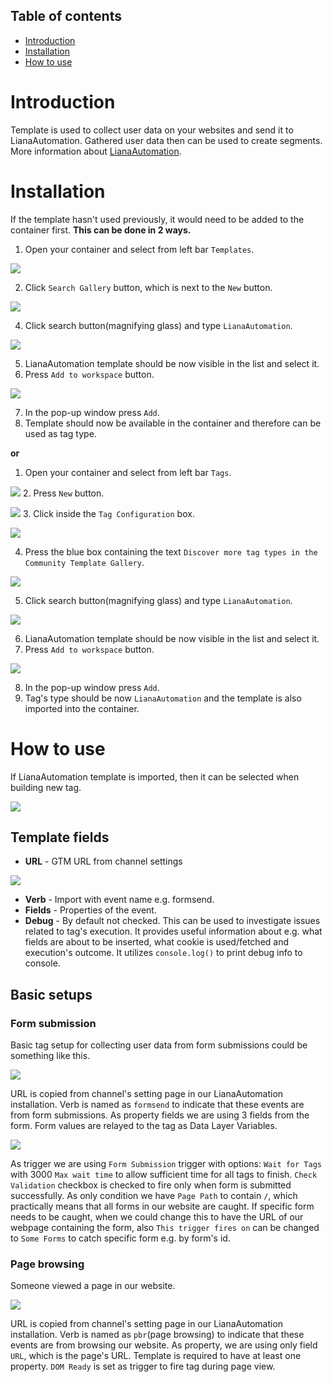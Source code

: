 ## Table of contents

* [Introduction](#introduction)
* [Installation](#installation)
* [How to use](#how-to-use)


# <a id="introduction"></a>Introduction
Template is used to collect user data on your websites and send it to LianaAutomation. Gathered user data then can be used to create
segments. More information about [LianaAutomation](https://www.lianatech.com/solutions/marketing-automation/overview.html).
# <a id="installation"></a>Installation
If the template hasn't used previously, it would need to be added to the container first. **This can be done in 2 ways.**
1. Open your container and select from left bar `Templates`.

![](images/leftbar_templates.png)

2. Click `Search Gallery` button, which is next to the `New` button.

![](images/search_gallery.png)

4. Click search button(magnifying glass) and type `LianaAutomation`.

![](images/search_button.png)

5. LianaAutomation template should be now visible in the list and select it.
6. Press `Add to workspace` button.

![](images/add_to_workspace.png)

7. In the pop-up window press `Add`.
8. Template should now be available in the container and therefore can be used as tag type.

**or**

1. Open your container and select from left bar `Tags`.

![](images/leftbar_tag.png)
2. Press `New` button.

![](images/tag_new.png)
3. Click inside the `Tag Configuration` box.

![](images/tag_configuration.png)

4. Press the blue box containing the text `Discover more tag types in the Community Template Gallery`.

![](images/choose_tag_type.png)

5. Click search button(magnifying glass) and type `LianaAutomation`.

![](images/search_button.png)

6. LianaAutomation template should be now visible in the list and select it.
7. Press `Add to workspace` button.

![](images/add_to_workspace.png)

8. In the pop-up window press `Add`.
9. Tag's type should be now `LianaAutomation` and the template is also imported into the container.

# <a id="how-to-use"></a>How to use

If LianaAutomation template is imported, then it can be selected when building new tag.

![](images/tag_build.png)
## Template fields
* **URL** - GTM URL from channel settings

![](images/gtm_url.png)
* **Verb** - Import with event name e.g. formsend.
* **Fields** - Properties of the event.
* **Debug** - By default not checked. This can be used to investigate issues
  related to tag's execution. It provides useful information about e.g. what
  fields are about to be inserted, what cookie is used/fetched and execution's
  outcome. It utilizes `console.log()` to print debug info to console.

## Basic setups
### Form submission
Basic tag setup for collecting user data from form submissions could be something like this.

![](images/form_submission1.png)

URL is copied from channel's setting page in our LianaAutomation installation. Verb is named as `formsend` to indicate that these events are from form submissions.
As property fields we are using 3 fields from the form. Form values are relayed to the tag as Data Layer Variables.

![](images/form_submission2.png)

As trigger we are using `Form Submission` trigger with options: `Wait for Tags` with 3000 `Max wait time` to allow sufficient time for all tags to finish. `Check Validation`
checkbox is checked to fire only when form is submitted successfully. As only condition we have `Page Path` to contain `/`, which practically means that 
all forms in our website are caught. If specific form needs to be caught, when we could change this to have the URL of our webpage containing the form, also `This trigger fires on` can be changed to `Some Forms` to catch specific form e.g. by form's id.

### Page browsing
Someone viewed a page in our website.

![](images/page_view.png)

URL is copied from channel's setting page in our LianaAutomation installation. Verb is named as `pbr`(page browsing) to indicate that these events are from browsing our website.
As property, we are using only field `URL`, which is the page's URL. Template is required to have at least one property. `DOM Ready` is set as trigger to fire tag during page view.